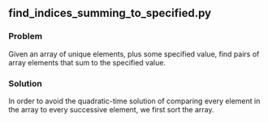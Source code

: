 ## find_indices_summing_to_specified.py


### Problem

Given an array of unique elements, plus some specified value, find pairs of array elements that sum to the specified value.

### Solution

In order to avoid the quadratic-time solution of comparing every element in the array to every successive element, we first sort the array.

